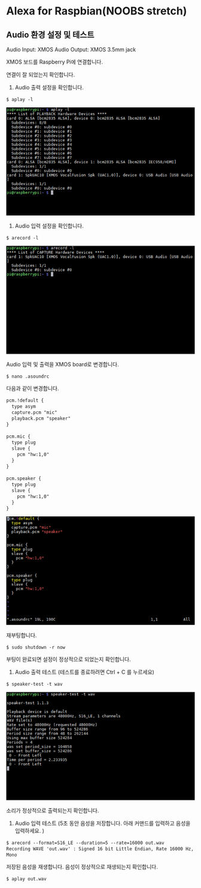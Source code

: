 # Alexa for Raspbian\(NOOBS stretch\)

## Audio 환경 설정 및 테스트

Audio Input: XMOS
Audio Output: XMOS 3.5mm jack

XMOS 보드를 Raspberry Pi에 연결합니다.

연결이 잘 되었는지 확인합니다.

1. Audio 출력 설정을 확인합니다.

```
$ aplay -l
```

![](/assets/raspbian_audio_step_1.jpg)

1. Audio 입력 설정을 확인합니다.

```
$ arecord -l
```

![](/assets/raspbian_audio_step_2.jpg)

Audio 입력 및 출력을 XMOS board로 변경합니다.

```
$ nano .asoundrc
```

다음과 같이 변경합니다.

```
pcm.!default {
  type asym
  capture.pcm "mic"
  playback.pcm "speaker"
}

pcm.mic {
  type plug
  slave {
    pcm "hw:1,0"
  }
}

pcm.speaker {
  type plug
  slave {
    pcm "hw:1,0"
  }
}
```

![](/assets/raspbian_audio_step_3.jpg)

재부팅합니다.

```
$ sudo shutdown -r now
```

부팅이 완료되면 설정이 정상적으로 되었는지 확인합니다.

1. Audio 출력 테스트 \(테스트를 종료하려면 Ctrl + C 를 누르세요\)

```
$ speaker-test -t wav
```

![](/assets/raspbian_audio_step_4.jpg)

소리가 정상적으로 출력되는지 확인합니다.

1. Audio 입력 테스트 \(5초 동안 음성을 저장합니다. 아래 커맨드를 입력하고 음성을 입력하세요. \)

```
$ arecord --format=S16_LE --duration=5 --rate=16000 out.wav
Recording WAVE 'out.wav' : Signed 16 bit Little Endian, Rate 16000 Hz, Mono
```

저장된 음성을 재생합니다. 음성이 정상적으로 재생되는지 확인합니다.

```
$ aplay out.wav
```



